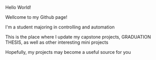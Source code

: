 Hello World! 

Wellcome to my Github page!

I'm a student majoring in controlling and automation

This is the place where I update my capstone projects, GRADUATION THESIS, as well as other interesting mini projects

Hopefully, my projects may become a useful source for you
